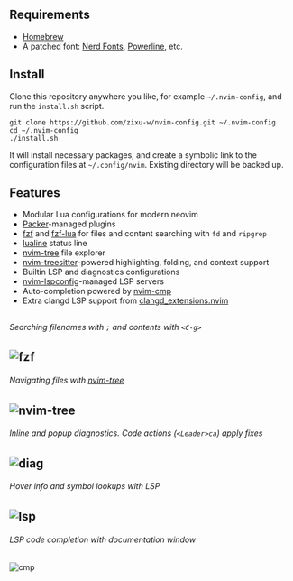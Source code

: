 ## Requirements

- [Homebrew](https://brew.sh)
- A patched font: [Nerd Fonts](https://github.com/ryanoasis/nerd-fonts), [Powerline](https://github.com/powerline/fonts), etc.

## Install

Clone this repository anywhere you like, for example `~/.nvim-config`, and
run the `install.sh` script.
```
git clone https://github.com/zixu-w/nvim-config.git ~/.nvim-config
cd ~/.nvim-config
./install.sh
```
It will install necessary packages, and create a symbolic link to the
configuration files at `~/.config/nvim`. Existing directory will be backed up.

## Features

- Modular Lua configurations for modern neovim
- [Packer](https://github.com/wbthomason/packer.nvim)-managed plugins
- [fzf](https://github.com/junegunn/fzf) and [fzf-lua](https://github.com/ibhagwan/fzf-lua) for files and content searching with `fd` and `ripgrep`
- [lualine](https://github.com/nvim-lualine/lualine.nvim) status line
- [nvim-tree](https://github.com/nvim-tree/nvim-tree.lua) file explorer
- [nvim-treesitter](https://github.com/nvim-treesitter/nvim-treesitter)-powered highlighting, folding, and context support
- Builtin LSP and diagnostics configurations
- [nvim-lspconfig](https://github.com/neovim/nvim-lspconfig)-managed LSP servers
- Auto-completion powered by [nvim-cmp](https://github.com/hrsh7th/nvim-cmp)
- Extra clangd LSP support from [clangd_extensions.nvim](https://github.com/p00f/clangd_extensions.nvim)

##
###### Searching filenames with `;` and contents with `<C-g>`
![fzf](https://user-images.githubusercontent.com/9819235/206936522-cb360e7a-69f2-4ada-8336-52ee6600d4eb.gif)
---
###### Navigating files with [nvim-tree](https://github.com/nvim-tree/nvim-tree.lua)
![nvim-tree](https://user-images.githubusercontent.com/9819235/206936531-5aca7ca6-a36e-4780-955b-23932fe63549.gif)
---
###### Inline and popup diagnostics. Code actions (`<Leader>ca`) apply fixes
![diag](https://user-images.githubusercontent.com/9819235/206936537-42763ef8-d9de-46e7-a821-289b97f933a6.gif)
---
###### Hover info and symbol lookups with LSP
![lsp](https://user-images.githubusercontent.com/9819235/206936566-e1c74ab8-f936-4e68-a251-2242a87e9476.gif)
---
###### LSP code completion with documentation window
![cmp](https://user-images.githubusercontent.com/9819235/206936574-57d72aa0-017c-4447-85f8-e93e37cdfd71.gif)
